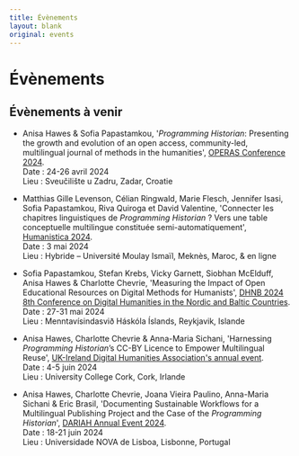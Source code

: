 ```yaml
---
title: Évènements
layout: blank
original: events
---
```


# Évènements

## Évènements à venir 

* Anisa Hawes & Sofia Papastamkou, '_Programming Historian_: Presenting the growth and evolution of an open access, community-led, multilingual journal of methods in the humanities', [OPERAS Conference 2024](https://operas-eu.org/news-and-events/calendar-2/operas-conference-2024/).   
Date : 24-26 avril 2024   
Lieu : Sveučilište u Zadru, Zadar, Croatie

* Matthias Gille Levenson, Célian Ringwald, Marie Flesch, Jennifer Isasi, Sofia Papastamkou, Riva Quiroga et David Valentine, 'Connecter les chapitres linguistiques de _Programming Historian_ ? Vers une table conceptuelle multilingue constituée semi-automatiquement', [Humanistica 2024](https://humanistica2024.sciencesconf.org/).     
Date : 3 mai 2024     
Lieu : Hybride – Université Moulay Ismaïl, Meknès, Maroc, & en ligne     

* Sofia Papastamkou, Stefan Krebs, Vicky Garnett, Siobhan McElduff, Anisa Hawes & Charlotte Chevrie, 'Measuring the Impact of Open Educational Resources on Digital Methods for Humanists', [DHNB 2024 8th Conference on Digital Humanities in the Nordic and Baltic Countries](https://dhnb.eu/conferences/dhnb2024/).   
Date : 27-31 mai 2024   
Lieu : Menntavísindasvið Háskóla Íslands, Reykjavik, Islande   

* Anisa Hawes, Charlotte Chevrie & Anna-Maria Sichani, 'Harnessing _Programming Historian_’s CC-BY Licence to Empower Multilingual Reuse', [UK-Ireland Digital Humanities Association's annual event](https://digitalhumanities-uk-ie.org/2024-annual-event/).   
Date : 4-5 juin 2024   
Lieu : University College Cork, Cork, Irlande   

* Anisa Hawes, Charlotte Chevrie, Joana Vieira Paulino, Anna-Maria Sichani & Eric Brasil, 'Documenting Sustainable Workflows for a Multilingual Publishing Project and the Case of the _Programming Historian_', [DARIAH Annual Event 2024](https://annualevent.dariah.eu/).   
Date : 18-21 juin 2024   
Lieu : Universidade NOVA de Lisboa, Lisbonne, Portugal   
